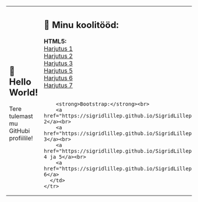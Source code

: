<p align="center">
  <table>
    <tr>
      <td>
        <h2>👋 Hello World!</h2>
        <p>Tere tulemast mu GitHubi profiilile!</p>
      </td>
      <td>
        <h2>🌱 Minu koolitööd:</h2>
        <strong>HTML5:</strong><br>
        <a href="https://sigridlillep.github.io/SigridLillep/01.html">Harjutus 1</a><br>
        <a href="https://sigridlillep.github.io/SigridLillep/02.html">Harjutus 2</a><br>
        <a href="https://sigridlillep.github.io/SigridLillep/03.html">Harjutus 3</a><br>
        <a href="https://sigridlillep.github.io/SigridLillep/05.html">Harjutus 5</a><br>
        <a href="https://sigridlillep.github.io/SigridLillep/06.html">Harjutus 6</a><br>
        <a href="https://sigridlillep.github.io/SigridLillep/07.html">Harjutus 7</a><br><br>

        <strong>Bootstrap:</strong><br>
        <a href="https://sigridlillep.github.io/SigridLillep/bs02.html">Harjutus 2</a><br>
        <a href="https://sigridlillep.github.io/SigridLillep/bs03.html">Harjutus 3</a><br>
        <a href="https://sigridlillep.github.io/SigridLillep/bs04_05.html">Harjutus 4 ja 5</a><br>
        <a href="https://sigridlillep.github.io/SigridLillep/bs06.html">Harjutus 6</a>
      </td>
    </tr>
  </table>
</p>



<!--
**SigridLillep/SigridLillep** is a ✨ _special_ ✨ repository because its `README.md` (this file) appears on your GitHub profile.

Here are some ideas to get you started:

- 🔭 I’m currently working on ...
- 🌱 I’m currently learning ...
- 👯 I’m looking to collaborate on ...
- 🤔 I’m looking for help with ...
- 💬 Ask me about ...
- 📫 How to reach me: ...
- 😄 Pronouns: ...
- ⚡ Fun fact: ...
-->

